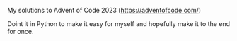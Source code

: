 My solutions to Advent of Code 2023 (https://adventofcode.com/)

Doint it in Python to make it easy for myself and hopefully make it to the end for once.
